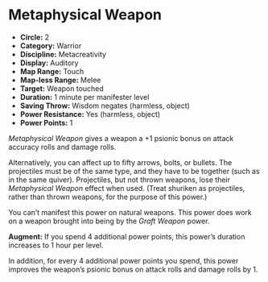 # Metaphysical Weapon

- **Circle:** 2
- **Category:** Warrior
- **Discipline:** Metacreativity
- **Display:** Auditory
- **Map Range:** Touch
- **Map-less Range:** Melee
- **Target:** Weapon touched
- **Duration:** 1 minute per manifester level
- **Saving Throw:** Wisdom negates (harmless, object)
- **Power Resistance:** Yes (harmless, object)
- **Power Points:** 1

*Metaphysical Weapon* gives a weapon a +1 psionic bonus on attack accuracy rolls and damage rolls.

Alternatively, you can affect up to fifty arrows, bolts, or bullets. The projectiles must be of the same type, and they have to be together (such as in the same quiver). Projectiles, but not thrown weapons, lose their *Metaphysical Weapon* effect when used. (Treat shuriken as projectiles, rather than thrown weapons, for the purpose of this power.)

You can’t manifest this power on natural weapons. This power does work on a weapon brought into being by the *Graft Weapon* power.

**Augment:** If you spend 4 additional power points, this power’s duration increases to 1 hour per level.

In addition, for every 4 additional power points you spend, this power improves the weapon’s psionic bonus on attack rolls and damage rolls by 1.
